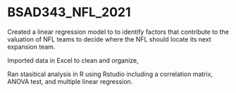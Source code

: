 # BSAD343_NFL_2021
Created a linear regression model to to identify factors that contribute to the valuation of NFL teams to decide where the NFL should locate its next expansion team.

Imported data in Excel to clean and organize,

Ran stasitical analysis in R using Rstudio including a correlation matrix, ANOVA test, and multiple linear regression.
